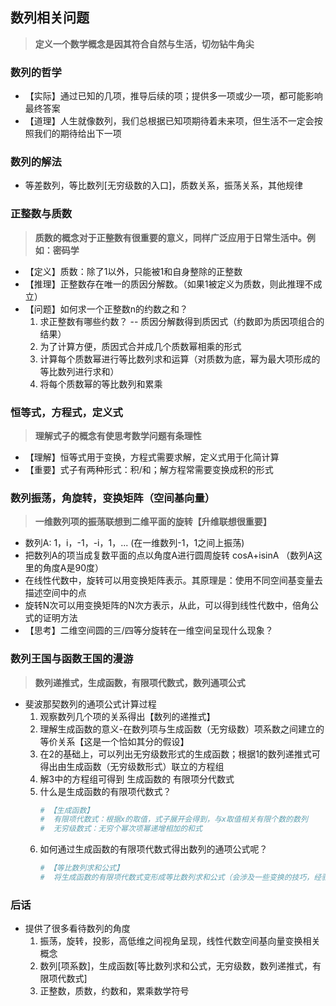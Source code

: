 ## **数列相关问题**
> **定义一个数学概念是因其符合自然与生活，切勿钻牛角尖**

### **数列的哲学**
- 【实际】通过已知的几项，推导后续的项；提供多一项或少一项，都可能影响最终答案
- 【道理】人生就像数列，我们总根据已知项期待着未来项，但生活不一定会按照我们的期待给出下一项

### **数列的解法**
- 等差数列，等比数列[无穷级数的入口]，质数关系，振荡关系，其他规律

### **正整数与质数** 
> **质数的概念对于正整数有很重要的意义，同样广泛应用于日常生活中。例如：密码学**
- 【定义】质数：除了1以外，只能被1和自身整除的正整数
- 【推理】正整数存在唯一的质因分解数。（如果1被定义为质数，则此推理不成立）
- 【问题】如何求一个正整数n的约数之和？ 
    1. 求正整数有哪些约数？ -- 质因分解数得到质因式（约数即为质因项组合的结果）
    2. 为了计算方便，质因式合并成几个质数幂相乘的形式
    3. 计算每个质数幂进行等比数列求和运算（对质数为底，幂为最大项形成的等比数列进行求和）
    4. 将每个质数幂的等比数列和累乘

### **恒等式，方程式，定义式**
> **理解式子的概念有使思考数学问题有条理性**  
- 【理解】恒等式用于变换，方程式需要求解，定义式用于化简计算
- 【重要】式子有两种形式：积/和；解方程常需要变换成积的形式

### **数列振荡，角旋转，变换矩阵（空间基向量）**
> **一维数列项的振荡联想到二维平面的旋转【升维联想很重要】**
- 数列A: 1，i，-1，-i，1，... (在一维数列-1，1之间上振荡)
- 把数列A的项当成复数平面的点以角度A进行圆周旋转 cosA+isinA （数列A这里的角度A是90度）
- 在线性代数中，旋转可以用变换矩阵表示。其原理是：使用不同空间基变量去描述空间中的点
- 旋转N次可以用变换矩阵的N次方表示，从此，可以得到线性代数中，倍角公式的证明方法
- 【思考】二维空间圆的三/四等分旋转在一维空间呈现什么现象？
     
### **数列王国与函数王国的漫游**
> **数列递推式，生成函数，有限项代数式，数列通项公式**

- 斐波那契数列的通项公式计算过程
	1. 观察数列几个项的关系得出【数列的递推式】
	2. 理解生成函数的意义-在数列项与生成函数（无穷级数）项系数之间建立的等价关系【这是一个恰如其分的假设】
	3. 在2的基础上，可以列出无穷级数形式的生成函数；根据1的数列递推式可得出由生成函数（无穷级数形式）联立的方程组
	4. 解3中的方程组可得到 生成函数的 有限项分代数式
	5. 什么是生成函数的有限项代数式？
		```sh
		# 【生成函数】
		#  有限项代数式：根据x的取值，式子展开会得到，与x取值相关有限个数的数列
		#  无穷级数式：无穷个幂次项幂递增相加的和式
		```
	6. 如何通过生成函数的有限项代数式得出数列的通项公式呢？
 		```sh
		# 【等比数列求和公式】
		#  将生成函数的有限项代数式变形成等比数列求和公式（会涉及一些变换的技巧，经验，思路）
		``` 

### **后话**
- 提供了很多看待数列的角度
	1. 振荡，旋转，投影，高低维之间视角呈现，线性代数空间基向量变换相关概念
	2. 数列[项系数]，生成函数[等比数列求和公式，无穷级数，数列递推式，有限项代数式]
	3. 正整数，质数，约数和，累乘数学符号





